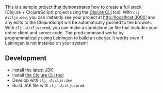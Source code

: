 This is a sample project that demonstrates how to create a full stack (Clojure + ClojureScript) project using the [Clojure CLI](https://clojure.org/guides/getting_started) tool. With `clj -A:cljs:dev`, you can instantly see your project at [http://localhost:3000/](http://localhost:3000/) and any edits to the ClojureScript will be automatically pushed to the browser. With `clj -A:cljs:prod`, you can make a standalone jar file that includes your entire client and server code. The prod command works by programmatically using Leiningen to build an uberjar. It works even if Leiningen is not installed on your system!

## Development

* Install the latest JDK
* Install [the Clojure CLI tool](https://clojure.org/guides/getting_started#_clojure_installer_and_cli_tools)
* Develop with `clj -A:cljs:dev`
* Build JAR file with `clj -A:cljs:prod`
